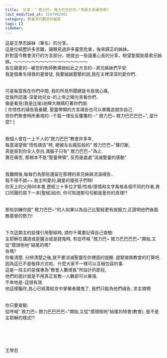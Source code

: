 ```yaml
---
title:  分享：" 敘力巴~ 敘力巴巴巴巴~"真是方言禱告嗎?
last_modified_at: 1547992401
category: 教會流行觀念的偏差
tags: []
sidebar: 
---
```


<p>這是王學忍姊妹（筆名）的分享。<br/>這是位經歷許多苦難，親眼見過許多靈恩危害，後來歸正的姊妹。<br/>針對當今教會流行的方言部分，她提出一些語重心長的分享，盼望能幫助眾弟兄姊妹。<!--more-->～～～～～～～～～～～～～～～～～<br/>各位親愛的--被您的牧師教導說如此之方言的--弟兄姊妹們平安.<br/>我是個重生得救的基督徒, 我要誠誠懇懇的說,我在主裡深深的愛你們. <br/> <br/><br/>可是每當我在你們中間, 我的所見所聞總是令我很心痛, <br/>從我所認識-深愛祂兒女-的上帝之眼光來看你們.. <br/>像是看見(我是比喻)祂睜大眼睛盯著你們說: <br/>[ 你悟性的禱告我垂聽, 聖靈帶領的方言禱告也可以單獨造就你自己. <br/>但你們聚會時所重視的--千篇一律反反覆覆的--" 敘力巴~ 敘力巴巴巴巴~", 是什麼? ]<br/> <br/><br/>我個人曾在一上千人的"敘力巴巴"教會許多年, <br/>每當渴望做"悟性禱告"時, 總被左右瘋狂般的" 敘力巴巴~"聲打斷,<br/>真是直到你全人空白,滿腦子只有" 敘力巴巴~"為止.<br/>實在痛苦, 那根本不是"聖靈帶領", 反而是處處"消滅聖靈的感動".<br/> <br/><br/>我離開後,每每仍為那些還留在那裡的弟兄姊妹流淚禱告.. <br/>我不得不說~~ 我主所愛的,親愛的傻孩子們啊!<br/>你天上的父用66本書,歷經三十多位才智/性格/感情和文字風格各個不同的作者,異口同聲的寫下一本[聖經]給你, 你可知道那句句都是愛你的真理!?<br/><br/><br/>那些訓練你說" 敘力巴巴~"的人如果以為自己比聖經更有說服力,正證明他們後面敵基督的勢力!<br/> <br/><br/>下次這類主的惡僕引用聖經時, 請你千萬要記得自己查驗:<br/>主耶穌在講道或是醫治或是趕鬼時, 有從呼喊 "敘力巴~ 敘力巴巴巴巴~"開始,又從"摸頭倒地"結尾的嗎?<br/>有嗎? <br/>你看清楚, 分辨清楚之後,就不要消滅聖靈在你裡面的提醒. 趕緊做換教會的打算吧.<br/>因為這已不是敬拜方式啦、什麼大家不一樣可以互相包容的事. <br/>這是一班主的惡僕專為"教會人數增長"所設計的節目,<br/>他們的詭計就是不用真正宣教--人數卻可以暴漲.<br/>不幸地是-這很有效.<br/>他這樣騙你,良心已經賣給空中掌權者魔鬼了, 我們只能為他們禱告, 求主憐憫<br/><br/><br/>你只要查驗:<br/>從呼喊" 敘力巴~ 敘力巴巴巴巴~"開始,又從"摸頭倒地"結尾的特會(教會), 是不是主耶穌的樣式!?<br/><br/><br/><br/><br/><br/>王學忍</p>
